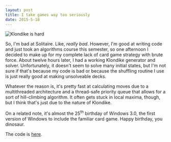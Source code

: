 ```yaml
---
layout: post
title: I take games way too seriously
date: 2015-5-18
---
```


![Klondike is hard](/img/klondike.png)

So, I'm bad at Solitaire. Like, _really bad_. However, I'm good at writing code and just took an algorithms course this semester, so one afternoon I decided to make up for my complete lack of card game strategy with brute force. About twelve hours later, I had a working Klondike generator and solver. Unfortunately, it doesn't seem to solve many initial states, but I'm not sure if that's because my code is bad or because the shuffling routine I use is just really good at making unsolveable decks.

Whatever the reason is, it's pretty fast at calculating moves due to a multithreaded architecture and a thread-safe priority queue that allows for a sort of hill-climbing algorithm. It often gets stuck in local maxima, though, but I think that's just due to the nature of Klondike.

On a related note, it's almost the 25<sup>th</sup> birthday of Windows 3.0, the first version of Windows to include the familiar card game. Happy birthday, you dinosaur.

The code is [here](https://github.com/karmeleon/SolitaireSolver).
